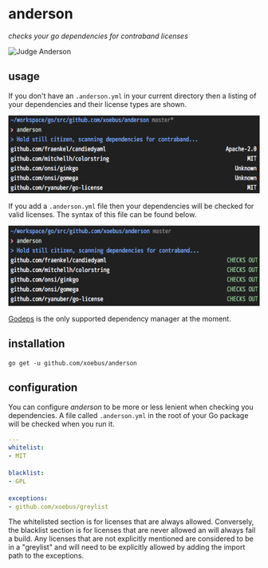 # anderson

*checks your go dependencies for contraband licenses*

![Judge Anderson](http://www.scifibloggers.com/wp-content/uploads/dredd-2012.jpg)

## usage

If you don't have an `.anderson.yml` in your current directory then a listing
of your dependencies and their license types are shown.

![Without Config](media/without-config.png)

If you add a `.anderson.yml` file then your dependencies will be checked for
valid licenses. The syntax of this file can be found below.

![Without Config](media/with-config.png)

[Godeps](https://github.com/tools/godep) is the only supported dependency
manager at the moment.

## installation

```
go get -u github.com/xoebus/anderson
```

## configuration

You can configure *anderson* to be more or less lenient when checking you
dependencies. A file called `.anderson.yml` in the root of your Go package will
be checked when you run it.

``` yml
---
whitelist:
- MIT

blacklist:
- GPL

exceptions:
- github.com/xoebus/greylist
```

The whitelisted section is for licenses that are always allowed. Conversely,
the blacklist section is for licenses that are never allowed an will always
fail a build. Any licenses that are not explicitly mentioned are considered
to be in a "greylist" and will need to be explicitly allowed by adding the
import path to the exceptions.


